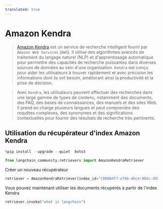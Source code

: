 ```yaml
---
translated: true
---
```


# Amazon Kendra

> [Amazon Kendra](https://docs.aws.amazon.com/kendra/latest/dg/what-is-kendra.html) est un service de recherche intelligent fourni par `Amazon Web Services` (`AWS`). Il utilise des algorithmes avancés de traitement du langage naturel (NLP) et d'apprentissage automatique pour permettre des capacités de recherche puissantes dans diverses sources de données au sein d'une organisation. `Kendra` est conçu pour aider les utilisateurs à trouver rapidement et avec précision les informations dont ils ont besoin, améliorant ainsi la productivité et la prise de décision.

> Avec `Kendra`, les utilisateurs peuvent effectuer des recherches dans une large gamme de types de contenu, notamment des documents, des FAQ, des bases de connaissances, des manuels et des sites Web. Il prend en charge plusieurs langues et peut comprendre des requêtes complexes, des synonymes et des significations contextuelles pour fournir des résultats de recherche très pertinents.

## Utilisation du récupérateur d'index Amazon Kendra

```python
%pip install --upgrade --quiet  boto3
```

```python
from langchain_community.retrievers import AmazonKendraRetriever
```

Créer un nouveau récupérateur

```python
retriever = AmazonKendraRetriever(index_id="c0806df7-e76b-4bce-9b5c-d5582f6b1a03")
```

Vous pouvez maintenant utiliser les documents récupérés à partir de l'index Kendra

```python
retriever.invoke("what is langchain")
```
